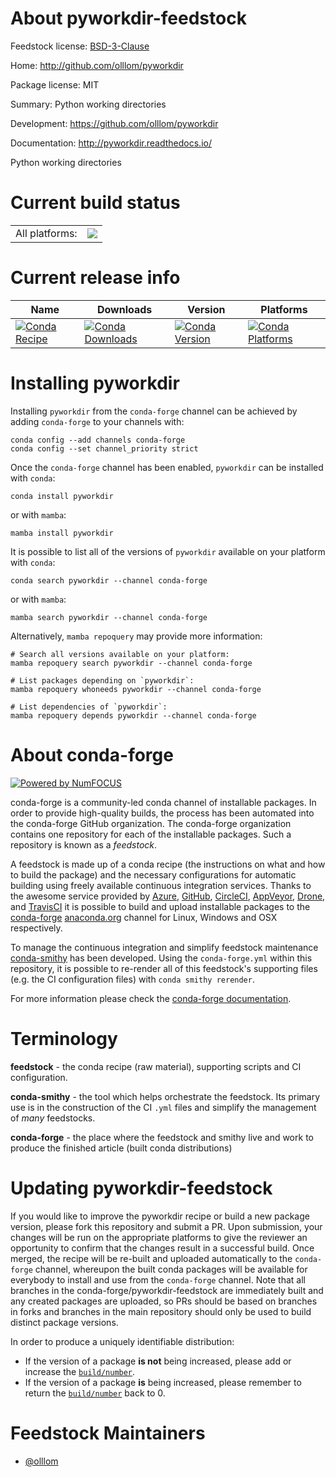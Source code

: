 About pyworkdir-feedstock
=========================

Feedstock license: [BSD-3-Clause](https://github.com/conda-forge/pyworkdir-feedstock/blob/main/LICENSE.txt)

Home: http://github.com/olllom/pyworkdir

Package license: MIT

Summary: Python working directories

Development: https://github.com/olllom/pyworkdir

Documentation: http://pyworkdir.readthedocs.io/

Python working directories

Current build status
====================


<table><tr><td>All platforms:</td>
    <td>
      <a href="https://dev.azure.com/conda-forge/feedstock-builds/_build/latest?definitionId=7216&branchName=main">
        <img src="https://dev.azure.com/conda-forge/feedstock-builds/_apis/build/status/pyworkdir-feedstock?branchName=main">
      </a>
    </td>
  </tr>
</table>

Current release info
====================

| Name | Downloads | Version | Platforms |
| --- | --- | --- | --- |
| [![Conda Recipe](https://img.shields.io/badge/recipe-pyworkdir-green.svg)](https://anaconda.org/conda-forge/pyworkdir) | [![Conda Downloads](https://img.shields.io/conda/dn/conda-forge/pyworkdir.svg)](https://anaconda.org/conda-forge/pyworkdir) | [![Conda Version](https://img.shields.io/conda/vn/conda-forge/pyworkdir.svg)](https://anaconda.org/conda-forge/pyworkdir) | [![Conda Platforms](https://img.shields.io/conda/pn/conda-forge/pyworkdir.svg)](https://anaconda.org/conda-forge/pyworkdir) |

Installing pyworkdir
====================

Installing `pyworkdir` from the `conda-forge` channel can be achieved by adding `conda-forge` to your channels with:

```
conda config --add channels conda-forge
conda config --set channel_priority strict
```

Once the `conda-forge` channel has been enabled, `pyworkdir` can be installed with `conda`:

```
conda install pyworkdir
```

or with `mamba`:

```
mamba install pyworkdir
```

It is possible to list all of the versions of `pyworkdir` available on your platform with `conda`:

```
conda search pyworkdir --channel conda-forge
```

or with `mamba`:

```
mamba search pyworkdir --channel conda-forge
```

Alternatively, `mamba repoquery` may provide more information:

```
# Search all versions available on your platform:
mamba repoquery search pyworkdir --channel conda-forge

# List packages depending on `pyworkdir`:
mamba repoquery whoneeds pyworkdir --channel conda-forge

# List dependencies of `pyworkdir`:
mamba repoquery depends pyworkdir --channel conda-forge
```


About conda-forge
=================

[![Powered by
NumFOCUS](https://img.shields.io/badge/powered%20by-NumFOCUS-orange.svg?style=flat&colorA=E1523D&colorB=007D8A)](https://numfocus.org)

conda-forge is a community-led conda channel of installable packages.
In order to provide high-quality builds, the process has been automated into the
conda-forge GitHub organization. The conda-forge organization contains one repository
for each of the installable packages. Such a repository is known as a *feedstock*.

A feedstock is made up of a conda recipe (the instructions on what and how to build
the package) and the necessary configurations for automatic building using freely
available continuous integration services. Thanks to the awesome service provided by
[Azure](https://azure.microsoft.com/en-us/services/devops/), [GitHub](https://github.com/),
[CircleCI](https://circleci.com/), [AppVeyor](https://www.appveyor.com/),
[Drone](https://cloud.drone.io/welcome), and [TravisCI](https://travis-ci.com/)
it is possible to build and upload installable packages to the
[conda-forge](https://anaconda.org/conda-forge) [anaconda.org](https://anaconda.org/)
channel for Linux, Windows and OSX respectively.

To manage the continuous integration and simplify feedstock maintenance
[conda-smithy](https://github.com/conda-forge/conda-smithy) has been developed.
Using the ``conda-forge.yml`` within this repository, it is possible to re-render all of
this feedstock's supporting files (e.g. the CI configuration files) with ``conda smithy rerender``.

For more information please check the [conda-forge documentation](https://conda-forge.org/docs/).

Terminology
===========

**feedstock** - the conda recipe (raw material), supporting scripts and CI configuration.

**conda-smithy** - the tool which helps orchestrate the feedstock.
                   Its primary use is in the construction of the CI ``.yml`` files
                   and simplify the management of *many* feedstocks.

**conda-forge** - the place where the feedstock and smithy live and work to
                  produce the finished article (built conda distributions)


Updating pyworkdir-feedstock
============================

If you would like to improve the pyworkdir recipe or build a new
package version, please fork this repository and submit a PR. Upon submission,
your changes will be run on the appropriate platforms to give the reviewer an
opportunity to confirm that the changes result in a successful build. Once
merged, the recipe will be re-built and uploaded automatically to the
`conda-forge` channel, whereupon the built conda packages will be available for
everybody to install and use from the `conda-forge` channel.
Note that all branches in the conda-forge/pyworkdir-feedstock are
immediately built and any created packages are uploaded, so PRs should be based
on branches in forks and branches in the main repository should only be used to
build distinct package versions.

In order to produce a uniquely identifiable distribution:
 * If the version of a package **is not** being increased, please add or increase
   the [``build/number``](https://docs.conda.io/projects/conda-build/en/latest/resources/define-metadata.html#build-number-and-string).
 * If the version of a package **is** being increased, please remember to return
   the [``build/number``](https://docs.conda.io/projects/conda-build/en/latest/resources/define-metadata.html#build-number-and-string)
   back to 0.

Feedstock Maintainers
=====================

* [@olllom](https://github.com/olllom/)

